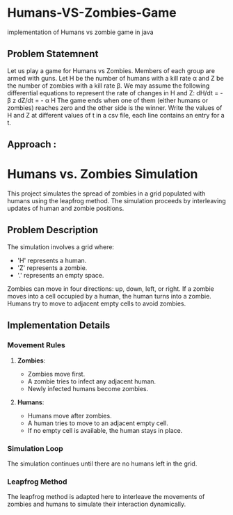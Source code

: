 # Humans-VS-Zombies-Game
implementation of Humans vs zombie game in java 

## Problem Statemnent
Let us play a game for Humans vs Zombies. Members of each group are armed with guns. Let H
be the number of humans with a kill rate α and Z be the number of zombies with a kill rate β. We
may assume the following differential equations to represent the rate of changes in H and Z:
           dH/dt = - β z 
           dZ/dt = - α H
The game ends when one of them (either humans or zombies) reaches zero and the other side is the winner. 
Write the values of H and Z at different values of t in a csv file, each line contains an entry for a t.

##  Approach : 
# Humans vs. Zombies Simulation

This project simulates the spread of zombies in a grid populated with humans using the leapfrog method. The simulation proceeds by interleaving updates of human and zombie positions.

## Problem Description

The simulation involves a grid where:
- 'H' represents a human.
- 'Z' represents a zombie.
- '.' represents an empty space.

Zombies can move in four directions: up, down, left, or right. If a zombie moves into a cell occupied by a human, the human turns into a zombie. Humans try to move to adjacent empty cells to avoid zombies.

## Implementation Details


### Movement Rules

1. **Zombies**:
   - Zombies move first.
   - A zombie tries to infect any adjacent human.
   - Newly infected humans become zombies.

2. **Humans**:
   - Humans move after zombies.
   - A human tries to move to an adjacent empty cell.
   - If no empty cell is available, the human stays in place.

### Simulation Loop

The simulation continues until there are no humans left in the grid.

### Leapfrog Method

The leapfrog method is adapted here to interleave the movements of zombies and humans to simulate their interaction dynamically.

